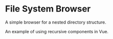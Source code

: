 # File System Browser

A simple browser for a nested directory structure.

An example of using recursive components in Vue.
